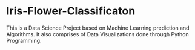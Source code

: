 # Iris-Flower-Classificaton
This is a Data Science Project based on Machine Learning prediction and Algorithms. It also comprises of Data Visualizations done through Python Programming. 
